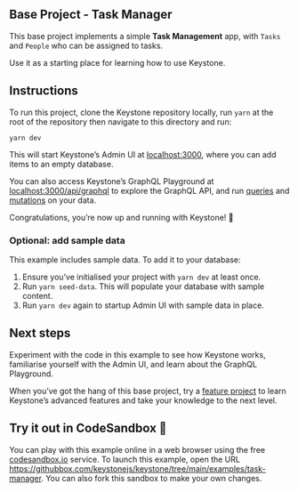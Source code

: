 ## Base Project - Task Manager

This base project implements a simple **Task Management** app, with `Tasks` and `People` who can be assigned to tasks.

Use it as a starting place for learning how to use Keystone.

## Instructions

To run this project, clone the Keystone repository locally, run `yarn` at the root of the repository then navigate to this directory and run:

```shell
yarn dev
```

This will start Keystone’s Admin UI at [localhost:3000](http://localhost:3000), where you can add items to an empty database.

You can also access Keystone’s GraphQL Playground at [localhost:3000/api/graphql](http://localhost:3000/api/graphql) to explore the GraphQL API, and run [queries](https://keystonejs.com/docs/guides/filters) and [mutations](https://keystonejs.com/docs/apis/graphql#mutations) on your data.

Congratulations, you’re now up and running with Keystone! 🚀

### Optional: add sample data

This example includes sample data. To add it to your database:

1. Ensure you’ve initialised your project with `yarn dev` at least once.
2. Run `yarn seed-data`. This will populate your database with sample content.
3. Run `yarn dev` again to startup Admin UI with sample data in place.

## Next steps

Experiment with the code in this example to see how Keystone works, familiarise yourself with the Admin UI, and learn about the GraphQL Playground.

When you’ve got the hang of this base project, try a [feature project](../) to learn Keystone’s advanced features and take your knowledge to the next level.

## Try it out in CodeSandbox 🧪

You can play with this example online in a web browser using the free [codesandbox.io](https://codesandbox.io/) service. To launch this example, open the URL <https://githubbox.com/keystonejs/keystone/tree/main/examples/task-manager>. You can also fork this sandbox to make your own changes.
